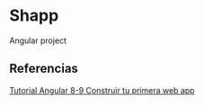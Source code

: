 # Shapp
Angular project

## Referencias
[Tutorial Angular 8-9 Construir tu primera web app](https://www.codeproject.com/Articles/5253861/Angular-8-9-Tutorial-Build-your-First-Web-App-with)

